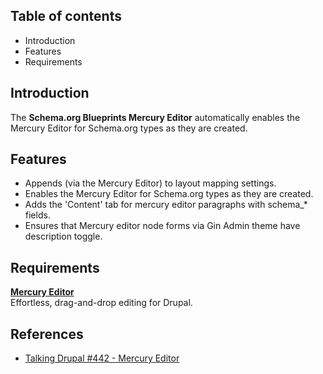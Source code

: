 Table of contents
-----------------

* Introduction
* Features
* Requirements


Introduction
------------

The **Schema.org Blueprints Mercury Editor** automatically enables the 
Mercury Editor for Schema.org types as they are created.


Features
--------

- Appends (via the Mercury Editor) to layout mapping settings.
- Enables the Mercury Editor for Schema.org types as they are created.
- Adds the 'Content' tab for mercury editor paragraphs with schema_* fields.
- Ensures that Mercury editor node forms via Gin Admin theme have description toggle.


Requirements
------------

**[Mercury Editor](https://www.drupal.org/project/mercury_editor)**    
Effortless, drag-and-drop editing for Drupal.


References
----------

- [Talking Drupal #442 - Mercury Editor](https://talkingdrupal.com/442)
